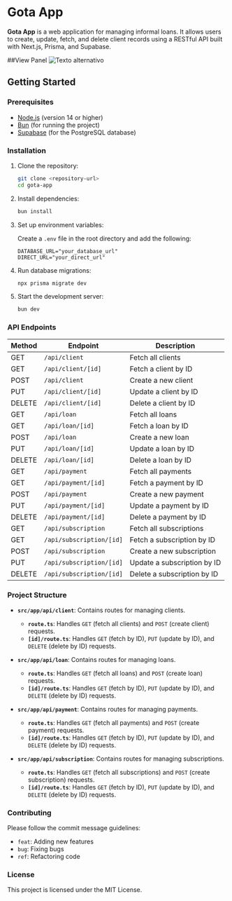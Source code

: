 # Gota App

**Gota App** is a web application for managing informal loans. It allows users to create, update, fetch, and delete client records using a RESTful API built with Next.js, Prisma, and Supabase.

##View Panel
![Texto alternativo](panel.initial.png)


## **Getting Started**

### **Prerequisites**

- [Node.js](https://nodejs.org/) (version 14 or higher)
- [Bun](https://bun.sh/) (for running the project)
- [Supabase](https://supabase.com/) (for the PostgreSQL database)

### **Installation**

1. Clone the repository:
    ```bash
    git clone <repository-url>
    cd gota-app
    ```

2. Install dependencies:
    ```bash
    bun install
    ```

3. Set up environment variables:

   Create a `.env` file in the root directory and add the following:

    ```plaintext
    DATABASE_URL="your_database_url"
    DIRECT_URL="your_direct_url"
    ```

4. Run database migrations:
    ```bash
    npx prisma migrate dev
    ```

5. Start the development server:
    ```bash
    bun dev
    ```

### **API Endpoints**

| Method | Endpoint               | Description                         |
|--------|------------------------|-------------------------------------|
| GET    | `/api/client`          | Fetch all clients                   |
| GET    | `/api/client/[id]`     | Fetch a client by ID                |
| POST   | `/api/client`          | Create a new client                 |
| PUT    | `/api/client/[id]`     | Update a client by ID               |
| DELETE | `/api/client/[id]`     | Delete a client by ID               |
| GET    | `/api/loan`            | Fetch all loans                     |
| GET    | `/api/loan/[id]`       | Fetch a loan by ID                  |
| POST   | `/api/loan`            | Create a new loan                   |
| PUT    | `/api/loan/[id]`       | Update a loan by ID                 |
| DELETE | `/api/loan/[id]`       | Delete a loan by ID                 |
| GET    | `/api/payment`         | Fetch all payments                  |
| GET    | `/api/payment/[id]`    | Fetch a payment by ID               |
| POST   | `/api/payment`         | Create a new payment                |
| PUT    | `/api/payment/[id]`    | Update a payment by ID              |
| DELETE | `/api/payment/[id]`    | Delete a payment by ID              |
| GET    | `/api/subscription`    | Fetch all subscriptions             |
| GET    | `/api/subscription/[id]` | Fetch a subscription by ID         |
| POST   | `/api/subscription`    | Create a new subscription           |
| PUT    | `/api/subscription/[id]` | Update a subscription by ID        |
| DELETE | `/api/subscription/[id]` | Delete a subscription by ID         |

### **Project Structure**

- **`src/app/api/client`**: Contains routes for managing clients.
  - **`route.ts`**: Handles `GET` (fetch all clients) and `POST` (create client) requests.
  - **`[id]/route.ts`**: Handles `GET` (fetch by ID), `PUT` (update by ID), and `DELETE` (delete by ID) requests.
  
- **`src/app/api/loan`**: Contains routes for managing loans.
  - **`route.ts`**: Handles `GET` (fetch all loans) and `POST` (create loan) requests.
  - **`[id]/route.ts`**: Handles `GET` (fetch by ID), `PUT` (update by ID), and `DELETE` (delete by ID) requests.

- **`src/app/api/payment`**: Contains routes for managing payments.
  - **`route.ts`**: Handles `GET` (fetch all payments) and `POST` (create payment) requests.
  - **`[id]/route.ts`**: Handles `GET` (fetch by ID), `PUT` (update by ID), and `DELETE` (delete by ID) requests.

- **`src/app/api/subscription`**: Contains routes for managing subscriptions.
  - **`route.ts`**: Handles `GET` (fetch all subscriptions) and `POST` (create subscription) requests.
  - **`[id]/route.ts`**: Handles `GET` (fetch by ID), `PUT` (update by ID), and `DELETE` (delete by ID) requests.

### **Contributing**

Please follow the commit message guidelines:

- `feat`: Adding new features
- `bug`: Fixing bugs
- `ref`: Refactoring code

### **License**

This project is licensed under the MIT License.

